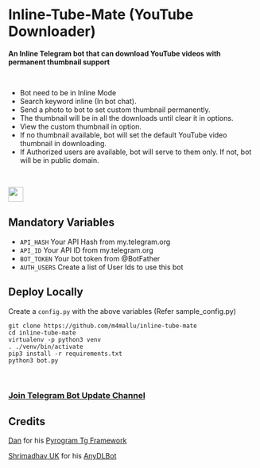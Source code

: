 # Inline-Tube-Mate (YouTube Downloader)

**An Inline Telegram bot that can download YouTube videos with permanent thumbnail support**

<br>

  - Bot need to be in Inline Mode
  - Search keyword inline (In bot chat).
  - Send a photo to bot to set custom thumbnail permanently.
  - The thumbnail will be in all the downloads until clear it in options.
  - View the custom thumbnail in option.
  - If no thumbnail available, bot will set the default YouTube video thumbnail in downloading.
  - If Authorized users are available, bot will serve to them only. If not, bot will be in public domain.

<br>

<p align="left">
  <a href="https://heroku.com/deploy?template=https://github.com/m4mallu/inline-tube-mate">
     <img height="30px" src="https://img.shields.io/badge/Deploy%20To%20Heroku-blueviolet?style=for-the-badge&logo=heroku">
  </a>
</p>

## Mandatory Variables

* `API_HASH`    Your API Hash from my.telegram.org
* `API_ID`      Your API ID from my.telegram.org
* `BOT_TOKEN`   Your bot token from @BotFather
* `AUTH_USERS`  Create a list of User Ids to use this bot

## Deploy Locally

Create a `config.py` with the above variables (Refer sample_config.py)
```
git clone https://github.com/m4mallu/inline-tube-mate
cd inline-tube-mate
virtualenv -p python3 venv
. ./venv/bin/activate
pip3 install -r requirements.txt
python3 bot.py
```
<br>

### [Join Telegram Bot Update Channel](https://t.me/RMProjects)

## Credits

[Dan](https://github.com/delivrance) for his [Pyrogram Tg Framework](https://github.com/pyrogram/pyrogram)

[Shrimadhav UK](https://github.com/SpEcHIDe) for his [AnyDLBot](https://github.com/SpEcHiDe/AnyDLBot)
